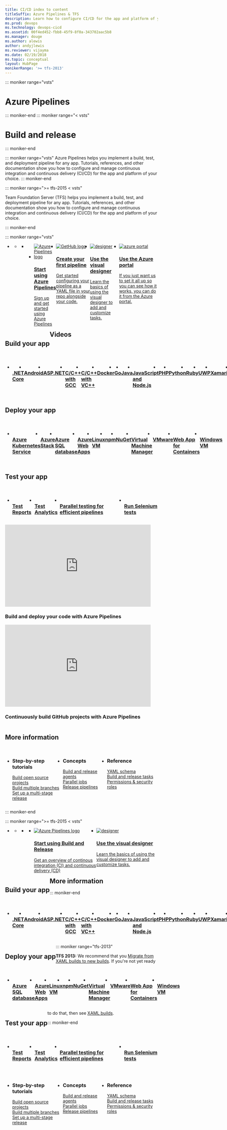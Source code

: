 ```yaml
---
title: CI/CD index to content
titleSuffix: Azure Pipelines & TFS
description: Learn how to configure CI/CD for the app and platform of your choice using Azure DevOps Services and Team Foundation Server (TFS). Includes tutorials, references, and other documentation.
ms.prod: devops
ms.technology: devops-cicd
ms.assetid: 00f4ed452-fbb8-45f9-8f0a-343702aac5b8  
ms.manager: douge
ms.author: alewis
author: andyjlewis
ms.reviewer: vijayma
ms.date: 02/19/2018
ms.topic: conceptual
layout: HubPage 
monikerRange: '>= tfs-2013'
---
```


::: moniker range="vsts"
# Azure Pipelines
::: moniker-end
::: moniker range="< vsts"
# Build and release
::: moniker-end

::: moniker range="vsts"
Azure Pipelines helps you implement a build, test, and deployment pipeline for any app.
Tutorials, references, and other documentation show you how to configure and manage continuous integration and continuous delivery (CI/CD) for the app and platform of your choice.
::: moniker-end

::: moniker range=">= tfs-2015 < vsts"

Team Foundation Server (TFS) helps you implement a build, test, and deployment pipeline for any app.
Tutorials, references, and other documentation show you how to configure and manage continuous integration and continuous delivery (CI/CD) for the app and platform of your choice.

::: moniker-end

::: moniker range="vsts"

<div id="main" class="v2">
    <div class="container">
        <ul class="pivots">
            <li>
                <a href="#index"></a>
                <ul id="index">
                    <li class="panelItem" data-index="0">
                        <a class="singlePanelNavItem selected" style="display: none" href="#indexA" data-linktype="self-bookmark"></a>
                        <ul class="panelContent singlePanelContent" id="indexA" style="margin-top: 0px; display: flex; float: left; border: none;">
                            <li class="fullSpan">
                                <a href="#index1"></a>
                                <ul id="index1" class="cardsF panelContent singlePanelContent cols cols4" style="float: left; display: flex;">
                                    <li>
                                        <a href="get-started/index.md">
                                            <div class="cardSize">
                                                <div class="cardPadding">
                                                    <div class="card">
                                                        <div class="cardImageOuter">
                                                            <div class="cardImage">
                                                                <img src="../_img/index/devopsiconpipelines96.svg" alt="Azure Pipelines logo" />
                                                            </div>
                                                        </div>
                                                        <div class="cardText">
                                                            <h3>Start using Azure Pipelines</h3>
                                                            <p>Sign up and get started using Azure Pipelines</p>
                                                        </div>
                                                    </div>
                                                </div>
                                            </div>
                                        </a>
                                    </li>
                                    <li>
                                        <a href="get-started-yaml.md">
                                            <div class="cardSize">
                                                <div class="cardPadding">
                                                    <div class="card">
                                                        <div class="cardImageOuter">
                                                            <div class="cardImage">
                                                                <img src="https://docs.microsoft.com/media/logos/logo_octokitty.svg" alt="GetHub logo" />
                                                            </div>
                                                        </div>
                                                        <div class="cardText">
                                                            <h3>Create your first pipeline</h3>
                                                            <p>Get started configuring your pipeline as a YAML file in your repo alongside your code.</p>
                                                        </div>
                                                    </div>
                                                </div>
                                            </div>
                                        </a>
                                    </li>
                                    <li>
                                        <a href="get-started-designer.md">
                                            <div class="cardSize">
                                                <div class="cardPadding">
                                                    <div class="card">
                                                        <div class="cardImageOuter">
                                                            <div class="cardImage">
                                                                <img src="../_img/index/i_kanban.svg" alt="designer" />
                                                            </div>
                                                        </div>
                                                        <div class="cardText">
                                                            <h3>Use the visual designer</h3>
                                                            <p>Learn the basics of using the visual designer to add and customize tasks.</p>
                                                        </div>
                                                    </div>
                                                </div>
                                            </div>
                                        </a>
                                    </li>
                                    <li>
                                        <a href="get-started-azure-devops-project.md">
                                            <div class="cardSize">
                                                <div class="cardPadding">
                                                    <div class="card">
                                                        <div class="cardImageOuter">
                                                            <div class="cardImage">
                                                                <img src="../_img/index/i_scrum.svg" alt="azure portal" />
                                                            </div>
                                                        </div>
                                                        <div class="cardText">
                                                            <h3>Use the Azure portal</h3>
                                                            <p>If you just want us to set it all up so you can see how it works, you can do it from the Azure portal.</p>
                                                        </div>
                                                    </div>
                                                </div>
                                            </div>
                                        </a>
                                    </li>
                                </ul>
                            </li>
                        </ul>
                    </li>
                </ul>
            </li>
        </ul>
        <a href="#index2"></a>
        <h2 style="float: left; display: flex;">Build your app</h2>
        <ul id="index2" class="cardsFTitle panelContent singlePanelContent cols cols4" style="float: left; display: flex!important;">
            <li>
                <a href="languages/dotnet-core.md">
                    <div class="cardSize">
                        <div class="cardPadding">
                            <div class="card ready x-hidden-focus">
                                <div class="cardImageOuter">
                                    <div class="cardImage" style='background-position: -50px 0px; background-image: url("_img/index/logo_aspnetcore.svg"); background-size: cover;'>
                                        <img style="display: none;" alt=".NET Core icon" src="_img/index/logo_aspnetcore.svg" data-linktype="external" data-hoverimage="_img/index/logo_aspnetcore.svg">
                                    </div>
                                </div>
                                <div class="cardText">
                                    <h3><br />.NET Core</h3>
                                </div>
                            </div>
                        </div>
                    </div>
                </a>
            </li>
            <li>
                <a href="languages/android.md">
                    <div class="cardSize">
                        <div class="cardPadding">
                            <div class="card ready x-hidden-focus">
                                <div class="cardImageOuter">
                                    <div class="cardImage" style='background-position: -50px 0px; background-image: url("https://docs.microsoft.com/media/logos/logo_android.svg"); background-size: cover;'>
                                        <img style="display: none;" alt="Android logo" src="https://docs.microsoft.com/media/logos/logo_android.svg" data-linktype="external" data-hoverimage="https://docs.microsoft.com/media/logos/logo_android.svg">
                                    </div>
                                </div>
                                <div class="cardText">
                                    <h3><br />Android</h3>
                                </div>
                            </div>
                        </div>
                    </div>
                </a>
            </li>
            <li>
                <a href="apps/aspnet/build-aspnet-4.md">
                    <div class="cardSize">
                        <div class="cardPadding">
                            <div class="card ready x-hidden-focus">
                                <div class="cardImageOuter">
                                    <div class="cardImage" style='background-position: -50px 0px; background-image: url("https://docs.microsoft.com/en-us/media/logos/logo_net.svg"); background-size: cover;'>
                                        <img style="display: none;" alt="ASP.NET logo" src="_img/index/logo_net.svg" data-linktype="external">
                                    </div>
                                </div>
                                <div class="cardText">
                                    <h3><br />ASP.NET</h3>
                                </div>
                            </div>
                        </div>
                    </div>
                </a>
            </li>
            <li>
                <a href="apps/c-cpp/gcc.md">
                    <div class="cardSize">
                        <div class="cardPadding">
                            <div class="card ready x-hidden-focus">
                                <div class="cardImageOuter">
                                    <div class="cardImage" style='background-position: -50px 0px; background-image: url("https://docs.microsoft.com/media/logos/logo_Cplusplus.svg"); background-size: cover;'>
                                        <img style="display: none;" alt="C++ logo" src="https://docs.microsoft.com/media/logos/logo_Cplusplus.svg" data-linktype="external" data-hoverimage="https://docs.microsoft.com/media/logos/logo_Cplusplus.svg">
                                    </div>
                                </div>
                                <div class="cardText">
                                    <h3><br />C/C++ with GCC</h3>
                                </div>
                            </div>
                        </div>
                    </div>
                </a>
            </li>
            <li>
                <a href="apps/windows/cpp.md">
                    <div class="cardSize">
                        <div class="cardPadding">
                            <div class="card ready x-hidden-focus">
                                <div class="cardImageOuter">
                                    <div class="cardImage" style='background-position: -50px 0px; background-image: url("https://docs.microsoft.com/media/logos/logo_visual-studio.svg"); background-size: cover;'>
                                        <img style="display: none;" alt="Visual Studio logo" src="https://docs.microsoft.com/media/logos/logo_visual-studio.svg" data-linktype="external" data-hoverimage="https://docs.microsoft.com/media/logos/logo_visual-studio.svg">
                                    </div>
                                </div>
                                <div class="cardText">
                                    <h3><br />C/C++ with VC++</h3>
                                </div>
                            </div>
                        </div>
                    </div>
                </a>
            </li>
            <li>
                <a href="languages/docker.md">
                    <div class="cardSize">
                        <div class="cardPadding">
                            <div class="card ready x-hidden-focus">
                                <div class="cardImageOuter">
                                    <div class="cardImage" style='background-position: -50px 0px; background-image: url("_img/index/logo_dockercontainer.svg"); background-size: cover;'>
                                        <img style="display: none;" alt="Docker logo" src="_img/index/logo_dockercontainer.svg" data-linktype="external" data-hoverimage="_img/index/logo_dockercontainer.svg">
                                    </div>
                                </div>
                                <div class="cardText">
                                    <h3><br />Docker</h3>
                                </div>
                            </div>
                        </div>
                    </div>
                </a>
            </li>
            <li>
                <a href="languages/go.md">
                    <div class="cardSize">
                        <div class="cardPadding">
                            <div class="card ready x-hidden-focus">
                                <div class="cardImageOuter">
                                    <div class="cardImage" style='background-position: -50px 0px; background-image: url("_img/index/logo_go.svg"); background-size: cover;'>
                                        <img style="display: none;" alt="Go logo" src="_img/index/logo_go.svg" data-linktype="external" data-hoverimage="_img/index/logo_go.svg">
                                    </div>
                                </div>
                                <div class="cardText">
                                    <h3><br />Go</h3>
                                </div>
                            </div>
                        </div>
                    </div>
                </a>
            </li>
            <li>
                <a href="languages/java.md">
                    <div class="cardSize">
                        <div class="cardPadding">
                            <div class="card ready x-hidden-focus">
                                <div class="cardImageOuter">
                                    <div class="cardImage" style='background-position: -50px 0px; background-image: url("https://docs.microsoft.com/media/logos/logo_java.svg"); background-size: cover;'>
                                        <img style="display: none;" alt="Java logo" src="https://docs.microsoft.com/media/logos/logo_java.svg" data-linktype="external" data-hoverimage="https://docs.microsoft.com/media/logos/logo_java.svg">
                                    </div>
                                </div>
                                <div class="cardText">
                                    <h3><br />Java</h3>
                                </div>
                            </div>
                        </div>
                    </div>
                </a>
            </li>
            <li>
                <a href="languages/javascript.md">
                    <div class="cardSize">
                        <div class="cardPadding">
                            <div class="card ready x-hidden-focus">
                                <div class="cardImageOuter">
                                    <div class="cardImage" style='background-position: -50px 0px; background-image: url("_img/index/logo_nodejs.svg"); background-size: cover;'>
                                        <img style="display: none;" alt="Javascript VM logo" src="_img/index/logo_nodejs.svg" data-linktype="external" data-hoverimage="_img/index/logo_nodejs.svg">
                                    </div>
                                </div>
                                <div class="cardText">
                                    <h3><br />JavaScript and Node.js</h3>
                                </div>
                            </div>
                        </div>
                    </div>
                </a>
            </li>
            <li>
                <a href="languages/php.md">
                    <div class="cardSize">
                        <div class="cardPadding">
                            <div class="card ready x-hidden-focus">
                                <div class="cardImageOuter">
                                    <div class="cardImage" style='background-position: -50px 0px; background-image: url("https://docs.microsoft.com/media/logos/logo_php.svg"); background-size: cover;'>
                                        <img style="display: none;" alt="PHP logo" src="https://docs.microsoft.com/media/logos/logo_php.svg" data-linktype="external" data-hoverimage="https://docs.microsoft.com/media/logos/logo_php.svg">
                                    </div>
                                </div>
                                <div class="cardText">
                                    <h3><br />PHP</h3>
                                </div>
                            </div>
                        </div>
                    </div>
                </a>
            </li>
            <li>
                <a href="languages/python.md">
                    <div class="cardSize">
                        <div class="cardPadding">
                            <div class="card ready x-hidden-focus">
                                <div class="cardImageOuter">
                                    <div class="cardImage" style='background-position: -50px 0px; background-image: url("https://docs.microsoft.com/media/logos/logo_python.svg"); background-size: cover;'>
                                        <img style="display: none;" alt="Python logo" src="https://docs.microsoft.com/media/logos/logo_python.svg" data-linktype="external" data-hoverimage="https://docs.microsoft.com/media/logos/logo_python.svg">
                                    </div>
                                </div>
                                <div class="cardText">
                                    <h3><br />Python</h3>
                                </div>
                            </div>
                        </div>
                    </div>
                </a>
            </li>
            <li>
                <a href="languages/ruby.md">
                    <div class="cardSize">
                        <div class="cardPadding">
                            <div class="card ready x-hidden-focus">
                                <div class="cardImageOuter">
                                    <div class="cardImage" style='background-position: -50px 0px; background-image: url("https://docs.microsoft.com/media/logos/logo_ruby.svg"); background-size: cover;'>
                                        <img style="display: none;" alt="Ruby logo" src="https://docs.microsoft.com/media/logos/logo_ruby.svg" data-linktype="external" data-hoverimage="https://docs.microsoft.com/media/logos/logo_ruby.svg">
                                    </div>
                                </div>
                                <div class="cardText">
                                    <h3><br />Ruby</h3>
                                </div>
                            </div>
                        </div>
                    </div>
                </a>
            </li>
            <li>
                <a href="apps/windows/universal.md">
                    <div class="cardSize">
                        <div class="cardPadding">
                            <div class="card ready x-hidden-focus">
                                <div class="cardImageOuter">
                                    <div class="cardImage" style='background-position: -50px 0px; background-image: url("_img/index/logo_uwp.svg"); background-size: cover;'>
                                        <img style="display: none;" alt="UWP logo" src="_img/index/logo_uwp.svg" data-linktype="external" data-hoverimage="_img/index/logo_uwp.svg">
                                    </div>
                                </div>
                                <div class="cardText">
                                    <h3><br />UWP</h3>
                                </div>
                            </div>
                        </div>
                    </div>
                </a>
            </li>
            <li>
                <a href="languages/xamarin.md">
                    <div class="cardSize">
                        <div class="cardPadding">
                            <div class="card ready x-hidden-focus">
                                <div class="cardImageOuter">
                                    <div class="cardImage" style='background-position: -50px 0px; background-image: url("https://docs.microsoft.com/media/logos/logo_xamarin.svg"); background-size: cover;'>
                                        <img style="display: none;" alt="Xamarin logo" src="https://docs.microsoft.com/media/logos/logo_xamarin.svg" data-linktype="external" data-hoverimage="https://docs.microsoft.com/media/logos/logo_xamarin.svg">
                                    </div>
                                </div>
                                <div class="cardText">
                                    <h3><br />Xamarin</h3>
                                </div>
                            </div>
                        </div>
                    </div>
                </a>
            </li>
            <li>
                <a href="languages/xcode.md">
                    <div class="cardSize">
                        <div class="cardPadding">
                            <div class="card ready x-hidden-focus">
                                <div class="cardImageOuter">
                                    <div class="cardImage" style='background-position: -50px 0px; background-image: url("https://docs.microsoft.com/media/logos/logo_xcode.svg"); background-size: cover;'>
                                        <img style="display: none;" alt="XCode logo" src="https://docs.microsoft.com/media/logos/logo_xcode.svg" data-linktype="external" data-hoverimage="https://docs.microsoft.com/media/logos/logo_xcode.svg">
                                    </div>
                                </div>
                                <div class="cardText">
                                    <h3><br />Xcode</h3>
                                </div>
                            </div>
                        </div>
                    </div>
                </a>
            </li>
        </ul>
        <a href="#index3"></a>
        <h2 style="float: left; display: flex;">Deploy your app</h2>
        <ul id="index3" class="cardsFTitle panelContent singlePanelContent cols cols4" style="float: left; display: flex!important;">
            <li>
                <a href="apps/cd/deploy-aks.md">
                    <div class="cardSize">
                        <div class="cardPadding">
                            <div class="card ready x-hidden-focus">
                                <div class="cardImageOuter">
                                    <div class="cardImage" style='background-position: -50px 0px; background-image: url("https://docs.microsoft.com/azure/media/index/containerservice.svg"); background-size: cover;'>
                                        <img style="display: none;" alt="Azure Kubernetes Service logo" src="https://docs.microsoft.com/azure/media/index/containerservice.svg" data-linktype="external" data-hoverimage="https://docs.microsoft.com/azure/media/index/containerservice.svg">
                                    </div>
                                </div>
                                <div class="cardText">
                                    <h3><br />Azure Kubernetes Service</h3>
                                </div>
                            </div>
                        </div>
                    </div>
                </a>
            </li>
            <li>
                <a href="targets/azure-stack.md">
                    <div class="cardSize">
                        <div class="cardPadding">
                            <div class="card ready x-hidden-focus">
                                <div class="cardImageOuter">
                                    <div class="cardImage" style='background-position: -50px 0px; background-image: url("https://docs.microsoft.com/azure/media/index/azure-stack.svg"); background-size: cover;'>
                                        <img style="display: none;" alt="Azure Stack logo" src="https://docs.microsoft.com/azure/media/index/azure-stack.svg" data-linktype="external" data-hoverimage="https://docs.microsoft.com/azure/media/index/azure-stack.svg">
                                    </div>
                                </div>
                                <div class="cardText">
                                    <h3><br />Azure Stack</h3>
                                </div>
                            </div>
                        </div>
                    </div>
                </a>
            </li>
            <li>
                <a href="targets/azure-sqldb.md">
                    <div class="cardSize">
                        <div class="cardPadding">
                            <div class="card ready x-hidden-focus">
                                <div class="cardImageOuter">
                                    <div class="cardImage" style='background-position: -50px 0px; background-image: url("https://docs.microsoft.com/azure/media/index/sqldatabase.svg"); background-size: cover;'>
                                        <img style="display: none;" alt="Azure SQL Database icon" src="https://docs.microsoft.com/azure/media/index/sqldatabase.svg" data-linktype="external" data-hoverimage="https://docs.microsoft.com/azure/media/index/sqldatabase.svg">
                                    </div>
                                </div>
                                <div class="cardText">
                                    <h3><br />Azure SQL database</h3>
                                </div>
                            </div>
                        </div>
                    </div>
                </a>
            </li>
            <li>
                <a href="targets/webapp.md">
                    <div class="cardSize">
                        <div class="cardPadding">
                            <div class="card ready x-hidden-focus">
                                <div class="cardImageOuter">
                                    <div class="cardImage" style='background-position: -50px 0px; background-image: url("https://docs.microsoft.com/azure/media/index/app-service-web.svg"); background-size: cover;'>
                                        <img style="display: none;" alt="Azure Web Apps logo" src="https://docs.microsoft.com/azure/media/index/app-service-web.svg" data-linktype="external" data-hoverimage="https://docs.microsoft.com/azure/media/index/app-service-web.svg">
                                    </div>
                                </div>
                                <div class="cardText">
                                    <h3><br />Azure Web Apps</h3>
                                </div>
                            </div>
                        </div>
                    </div>
                </a>
            </li>
            <li>
                <a href="apps/cd/deploy-linuxvm-deploygroups.md">
                    <div class="cardSize">
                        <div class="cardPadding">
                            <div class="card ready x-hidden-focus">
                                <div class="cardImageOuter">
                                    <div class="cardImage" style='background-position: -50px 0px; background-image: url("https://docs.microsoft.com/media/logos/logo_linux-color.svg"); background-size: cover;'>
                                        <img style="display: none;" alt="Linux VM logo" src="https://docs.microsoft.com/media/logos/logo_linux-color.svg" data-linktype="external" data-hoverimage="https://docs.microsoft.com/media/logos/logo_linux-color.svg">
                                    </div>
                                </div>
                                <div class="cardText">
                                    <h3><br />Linux VM</h3>
                                </div>
                            </div>
                        </div>
                    </div>
                </a>
            </li>
            <li>
                <a href="targets/npm.md">
                    <div class="cardSize">
                        <div class="cardPadding">
                            <div class="card ready x-hidden-focus">
                                <div class="cardImageOuter">
                                    <div class="cardImage" style='background-position: -50px 0px; background-image: url("https://docs.microsoft.com/media/logos/logo_npm.svg"); background-size: cover;'>
                                        <img style="display: none;" alt="npm logo" src="https://docs.microsoft.com/media/logos/logo_npm.svg" data-linktype="external" data-hoverimage="https://docs.microsoft.com/media/logos/logo_npm.svg">
                                    </div>
                                </div>
                                <div class="cardText">
                                    <h3><br />npm</h3>
                                </div>
                            </div>
                        </div>
                    </div>
                </a>
            </li>
            <li>
                <a href="targets/nuget.md">
                    <div class="cardSize">
                        <div class="cardPadding">
                            <div class="card ready x-hidden-focus">
                                <div class="cardImageOuter">
                                    <div class="cardImage" style='background-position: -50px 0px; background-image: url("https://docs.microsoft.com/media/logos/logo_nuget.svg"); background-size: cover;'>
                                        <img style="display: none;" alt="NuGet logo" src="https://docs.microsoft.com/media/logos/logo_nuget.svg" data-linktype="external" data-hoverimage="https://docs.microsoft.com/media/logos/logo_nuget.svg">
                                    </div>
                                </div>
                                <div class="cardText">
                                    <h3><br />NuGet</h3>
                                </div>
                            </div>
                        </div>
                    </div>
                </a>
            </li>
            <li>
                <a href="targets/scvmm.md">
                    <div class="cardSize">
                        <div class="cardPadding">
                            <div class="card ready x-hidden-focus">
                                <div class="cardImageOuter">
                                    <div class="cardImage" style='background-position: -50px 0px; background-image: url("https://docs.microsoft.com/azure/media/index/virtualmachine.svg"); background-size: cover;'>
                                        <img style="display: none;" alt="Virtual Machine Manager icon" src="https://docs.microsoft.com/azure/media/index/virtualmachine.svg" data-linktype="external" data-hoverimage="https://docs.microsoft.com/azure/media/index/virtualmachine.svg">
                                    </div>
                                </div>
                                <div class="cardText">
                                    <h3><br />Virtual Machine Manager</h3>
                                </div>
                            </div>
                        </div>
                    </div>
                </a>
            </li>
            <li>
                <a href="targets/vmware.md">
                    <div class="cardSize">
                        <div class="cardPadding">
                            <div class="card ready x-hidden-focus">
                                <div class="cardImageOuter">
                                    <div class="cardImage" style='background-position: -50px 0px; background-image: url("https://docs.microsoft.com/azure/media/index/virtualmachine.svg"); background-size: cover;'>
                                        <img style="display: none;" alt="VMWare icon" src="https://docs.microsoft.com/azure/media/index/virtualmachine.svg" data-linktype="external" data-hoverimage="https://docs.microsoft.com/azure/media/index/virtualmachine.svg">
                                    </div>
                                </div>
                                <div class="cardText">
                                    <h3><br />VMware</h3>
                                </div>
                            </div>
                        </div>
                    </div>
                </a>
            </li>
            <li>
                <a href="apps/cd/deploy-docker-webapp.md">
                    <div class="cardSize">
                        <div class="cardPadding">
                            <div class="card ready x-hidden-focus">
                                <div class="cardImageOuter">
                                    <div class="cardImage" style='background-position: -50px 0px; background-image: url("https://docs.microsoft.com/azure/media/index/appservice.svg"); background-size: cover;'>
                                        <img style="display: none;" alt="Web App for Containers icon" src="https://docs.microsoft.com/azure/media/index/appservice.svg" data-linktype="external" data-hoverimage="https://docs.microsoft.com/azure/media/index/appservice.svg">
                                    </div>
                                </div>
                                <div class="cardText">
                                    <h3><br />Web App for Containers</h3>
                                </div>
                            </div>
                        </div>
                    </div>
                </a>
            </li>
            <li>
                <a href="apps/cd/deploy-webdeploy-iis-deploygroups.md">
                    <div class="cardSize">
                        <div class="cardPadding">
                            <div class="card ready x-hidden-focus">
                                <div class="cardImageOuter">
                                    <div class="cardImage" style='background-position: -50px 0px; background-image: url("https://docs.microsoft.com/azure/media/index/virtualmachine.svg"); background-size: cover;'>
                                        <img style="display: none;" alt="Windows VM icon" src="https://docs.microsoft.com/azure/media/index/virtualmachine.svg" data-linktype="external" data-hoverimage="https://docs.microsoft.com/azure/media/index/virtualmachine.svg">
                                    </div>
                                </div>
                                <div class="cardText">
                                    <h3><br />Windows VM</h3>
                                </div>
                            </div>
                        </div>
                    </div>
                </a>
            </li>
        </ul>
        <a href="#index4"></a>
        <h2 style="float: left; display: flex;">Test your app</h2>
        <ul id="index4" class="cardsFTitle panelContent singlePanelContent cols cols4" style="float: left; display: flex!important;">
            <li>
                <a href="test/review-continuous-test-results-after-build.md">
                    <div class="cardSize">
                        <div class="cardPadding">
                            <div class="card ready x-hidden-focus">
                                <div class="cardImageOuter">
                                    <div class="cardImage" style='background-position: -50px 0px; background-image: url("../_img/index/i_code-quality.svg"); background-size: cover;'>
                                        <img style="display: none;" alt="Test reports icon" src="../_img/index/i_code-quality.svg" data-linktype="external" data-hoverimage="../_img/index/i_code-quality.svg">
                                    </div>
                                </div>
                                <div class="cardText">
                                    <h3><br />Test Reports</h3>
                                </div>
                            </div>
                        </div>
                    </div>
                </a>
            </li>
            <li>
                <a href="test/test-analytics.md">
                    <div class="cardSize">
                        <div class="cardPadding">
                            <div class="card ready x-hidden-focus">
                                <div class="cardImageOuter">
                                    <div class="cardImage" style='background-position: -50px 0px; background-image: url("../_img/index/i_analytics.svg"); background-size: cover;'>
                                        <img style="display: none;" alt="Test Analytics icon" src="../_img/index/i_analytics.svg" data-linktype="external" data-hoverimage="../_img/index/i_analytics.svg">
                                    </div>
                                </div>
                                <div class="cardText">
                                    <h3><br />Test Analytics</h3>
                                </div>
                            </div>
                        </div>
                    </div>
                </a>
            </li>
            <li>
                <a href="test/parallel-testing-any-test-runner.md">
                    <div class="cardSize">
                        <div class="cardPadding">
                            <div class="card ready x-hidden-focus">
                                <div class="cardImageOuter">
                                    <div class="cardImage" style='background-position: -50px 0px; background-image: url("../_img/index/i_load-testing.svg"); background-size: cover;'>
                                        <img style="display: none;" alt="Parallel testing icon" src="../_img/index/i_load-testing.svg" data-linktype="external" data-hoverimage="../_img/index/i_load-testing.svg">
                                    </div>
                                </div>
                                <div class="cardText">
                                    <h3><br />Parallel testing for efficient pipelines</h3>
                                </div>
                            </div>
                        </div>
                    </div>
                </a>
            </li>
            <li>
                <a href="test/continuous-test-selenium.md">
                    <div class="cardSize">
                        <div class="cardPadding">
                            <div class="card ready x-hidden-focus">
                                <div class="cardImageOuter">
                                    <div class="cardImage" style='background-position: -50px 0px; background-image: url("../_img/index/i_unit-testing.svg"); background-size: cover;'>
                                        <img style="display: none;" alt="Test icon" src="../_img/index/i_unit-testing.svg" data-linktype="external" data-hoverimage="../_img/index/i_unit-testing.svg">
                                    </div>
                                </div>
                                <div class="cardText">
                                    <h3><br />Run Selenium tests</h3>
                                </div>
                            </div>
                        </div>
                    </div>
                </a>
            </li>
        </ul>
        <h2> Videos</h2>
        <div style="float:left;margin-right:40px">
            <iframe src="https://channel9.msdn.com/Events/Microsoft-Azure/Azure-DevOps-Launch-2018/A101/player" width="480" height="270" allowFullScreen frameBorder="0"></iframe>
            <h3>Build and deploy your code with Azure Pipelines</h3>
        </div>
        <div style="float:left">
            <iframe src="https://channel9.msdn.com/Events/Microsoft-Azure/Azure-DevOps-Launch-2018/A102/player" width="480" height="270" allowFullScreen frameBorder="0"></iframe>
            <h3>Continuously build GitHub projects with Azure Pipelines</h3>
        </div>
        <div style="clear:left"></div>
        <h2> More information</h2>
        <ul class="panelContent cardsF cols cols3" style="float: left; display: flex;">
            <li>
                <div class="cardSize">
                    <div class="cardPadding">
                        <div class="card">
                            <div class="cardText">
                                <h3>Step-by-step tutorials</h3>
                                <p>
                                    <a href="build/ci-public.md">Build open source projects</a><br />
                                    <a href="build/ci-build-git.md">Build multiple branches</a><br />
                                    <a href="release/define-multistage-release-process.md">Set up a multi-stage release</a><br />
                                </p>
                            </div>
                        </div>
                    </div>
                </div>
            </li>
            <li>
                <div class="cardSize">
                    <div class="cardPadding">
                        <div class="card">
                            <div class="cardText">
                                <h3>Concepts</h3>
                                <p>
                                    <a href="agents/agents.md">Build and release agents</a><br />
                                    <a href="licensing/concurrent-jobs-vsts.md">Parallel jobs</a><br />
                                    <a href="release/index.md">Release pipelines</a><br />
                                </p>
                            </div>
                        </div>
                    </div>
                </div>
            </li>
            <li>
                <div class="cardSize">
                    <div class="cardPadding">
                        <div class="card">
                            <div class="cardText">
                                <h3>Reference</h3>
                                <p>
                                    <a href="yaml-schema.md">YAML schema</a><br />
                                    <a href="process/tasks.md">Build and release tasks</a><br />
                                    <a href="policies/permissions.md">Permissions &amp; security roles</a><br />
                                </p>
                            </div>
                        </div>
                    </div>
                </div>
            </li>
        </ul>
    </div>
</div>

::: moniker-end

::: moniker range=">= tfs-2015 < vsts"

<div id="main" class="v2">
    <div class="container">
        <ul class="pivots">
            <li>
                <a href="#index"></a>
                <ul id="index">
                    <li class="panelItem" data-index="0">
                        <a class="singlePanelNavItem selected" style="display: none" href="#indexA" data-linktype="self-bookmark"></a>
                        <ul class="panelContent singlePanelContent" id="indexA" style="margin-top: 0px; display: flex; float: left; border: none;">
                            <li class="fullSpan">
                                <a href="#index1"></a>
                                <ul id="index1" class="cardsF panelContent singlePanelContent cols cols4" style="float: left; display: flex;">
                                    <li>
                                        <a href="overview.md">
                                            <div class="cardSize">
                                                <div class="cardPadding">
                                                    <div class="card">
                                                        <div class="cardImageOuter">
                                                            <div class="cardImage">
                                                                <img src="../_img/index/devopsiconpipelines96.svg" alt="Azure Pipelines logo" />
                                                            </div>
                                                        </div>
                                                        <div class="cardText">
                                                            <h3>Start using Build and Release</h3>
                                                            <p>Get an overview of continous integration (CI) and continuous delivery (CD)</p>
                                                        </div>
                                                    </div>
                                                </div>
                                            </div>
                                        </a>
                                    </li>
                                    <li>
                                        <a href="get-started-designer.md">
                                            <div class="cardSize">
                                                <div class="cardPadding">
                                                    <div class="card">
                                                        <div class="cardImageOuter">
                                                            <div class="cardImage">
                                                                <img src="../_img/index/i_kanban.svg" alt="designer" />
                                                            </div>
                                                        </div>
                                                        <div class="cardText">
                                                            <h3>Use the visual designer</h3>
                                                            <p>Learn the basics of using the visual designer to add and customize tasks.</p>
                                                        </div>
                                                    </div>
                                                </div>
                                            </div>
                                        </a>
                                    </li>
                                </ul>
                            </li>
                        </ul>
                    </li>
                </ul>
            </li>
        </ul>
        <a href="#index2"></a>
        <h2 style="float: left; display: flex;">Build your app</h2>
        <ul id="index2" class="cardsFTitle panelContent singlePanelContent cols cols4" style="float: left; display: flex!important;">
            <li>
                <a href="languages/dotnet-core.md">
                    <div class="cardSize">
                        <div class="cardPadding">
                            <div class="card ready x-hidden-focus">
                                <div class="cardImageOuter">
                                    <div class="cardImage" style='background-position: -50px 0px; background-image: url("_img/index/logo_aspnetcore.svg"); background-size: cover;'>
                                        <img style="display: none;" alt=".NET Core icon" src="_img/index/logo_aspnetcore.svg" data-linktype="external" data-hoverimage="_img/index/logo_aspnetcore.svg">
                                    </div>
                                </div>
                                <div class="cardText">
                                    <h3><br />.NET Core</h3>
                                </div>
                            </div>
                        </div>
                    </div>
                </a>
            </li>
            <li>
                <a href="languages/android.md">
                    <div class="cardSize">
                        <div class="cardPadding">
                            <div class="card ready x-hidden-focus">
                                <div class="cardImageOuter">
                                    <div class="cardImage" style='background-position: -50px 0px; background-image: url("https://docs.microsoft.com/media/logos/logo_android.svg"); background-size: cover;'>
                                        <img style="display: none;" alt="Android logo" src="https://docs.microsoft.com/media/logos/logo_android.svg" data-linktype="external" data-hoverimage="https://docs.microsoft.com/media/logos/logo_android.svg">
                                    </div>
                                </div>
                                <div class="cardText">
                                    <h3><br />Android</h3>
                                </div>
                            </div>
                        </div>
                    </div>
                </a>
            </li>
            <li>
                <a href="apps/aspnet/build-aspnet-4.md">
                    <div class="cardSize">
                        <div class="cardPadding">
                            <div class="card ready x-hidden-focus">
                                <div class="cardImageOuter">
                                    <div class="cardImage" style='background-position: -50px 0px; background-image: url("https://docs.microsoft.com/en-us/media/logos/logo_net.svg"); background-size: cover;'>
                                        <img style="display: none;" alt="ASP.NET logo" src="_img/index/logo_net.svg" data-linktype="external">
                                    </div>
                                </div>
                                <div class="cardText">
                                    <h3><br />ASP.NET</h3>
                                </div>
                            </div>
                        </div>
                    </div>
                </a>
            </li>
            <li>
                <a href="apps/c-cpp/gcc.md">
                    <div class="cardSize">
                        <div class="cardPadding">
                            <div class="card ready x-hidden-focus">
                                <div class="cardImageOuter">
                                    <div class="cardImage" style='background-position: -50px 0px; background-image: url("https://docs.microsoft.com/media/logos/logo_Cplusplus.svg"); background-size: cover;'>
                                        <img style="display: none;" alt="C++ logo" src="https://docs.microsoft.com/media/logos/logo_Cplusplus.svg" data-linktype="external" data-hoverimage="https://docs.microsoft.com/media/logos/logo_Cplusplus.svg">
                                    </div>
                                </div>
                                <div class="cardText">
                                    <h3><br />C/C++ with GCC</h3>
                                </div>
                            </div>
                        </div>
                    </div>
                </a>
            </li>
            <li>
                <a href="apps/windows/cpp.md">
                    <div class="cardSize">
                        <div class="cardPadding">
                            <div class="card ready x-hidden-focus">
                                <div class="cardImageOuter">
                                    <div class="cardImage" style='background-position: -50px 0px; background-image: url("https://docs.microsoft.com/media/logos/logo_visual-studio.svg"); background-size: cover;'>
                                        <img style="display: none;" alt="Visual Studio logo" src="https://docs.microsoft.com/media/logos/logo_visual-studio.svg" data-linktype="external" data-hoverimage="https://docs.microsoft.com/media/logos/logo_visual-studio.svg">
                                    </div>
                                </div>
                                <div class="cardText">
                                    <h3><br />C/C++ with VC++</h3>
                                </div>
                            </div>
                        </div>
                    </div>
                </a>
            </li>
            <li>
                <a href="languages/docker.md">
                    <div class="cardSize">
                        <div class="cardPadding">
                            <div class="card ready x-hidden-focus">
                                <div class="cardImageOuter">
                                    <div class="cardImage" style='background-position: -50px 0px; background-image: url("_img/index/logo_dockercontainer.svg"); background-size: cover;'>
                                        <img style="display: none;" alt="Docker logo" src="_img/index/logo_dockercontainer.svg" data-linktype="external" data-hoverimage="_img/index/logo_dockercontainer.svg">
                                    </div>
                                </div>
                                <div class="cardText">
                                    <h3><br />Docker</h3>
                                </div>
                            </div>
                        </div>
                    </div>
                </a>
            </li>
            <li>
                <a href="languages/go.md">
                    <div class="cardSize">
                        <div class="cardPadding">
                            <div class="card ready x-hidden-focus">
                                <div class="cardImageOuter">
                                    <div class="cardImage" style='background-position: -50px 0px; background-image: url("_img/index/logo_go.svg"); background-size: cover;'>
                                        <img style="display: none;" alt="Go logo" src="_img/index/logo_go.svg" data-linktype="external" data-hoverimage="_img/index/logo_go.svg">
                                    </div>
                                </div>
                                <div class="cardText">
                                    <h3><br />Go</h3>
                                </div>
                            </div>
                        </div>
                    </div>
                </a>
            </li>
            <li>
                <a href="languages/java.md">
                    <div class="cardSize">
                        <div class="cardPadding">
                            <div class="card ready x-hidden-focus">
                                <div class="cardImageOuter">
                                    <div class="cardImage" style='background-position: -50px 0px; background-image: url("https://docs.microsoft.com/media/logos/logo_java.svg"); background-size: cover;'>
                                        <img style="display: none;" alt="Java logo" src="https://docs.microsoft.com/media/logos/logo_java.svg" data-linktype="external" data-hoverimage="https://docs.microsoft.com/media/logos/logo_java.svg">
                                    </div>
                                </div>
                                <div class="cardText">
                                    <h3><br />Java</h3>
                                </div>
                            </div>
                        </div>
                    </div>
                </a>
            </li>
            <li>
                <a href="languages/javascript.md">
                    <div class="cardSize">
                        <div class="cardPadding">
                            <div class="card ready x-hidden-focus">
                                <div class="cardImageOuter">
                                    <div class="cardImage" style='background-position: -50px 0px; background-image: url("_img/index/logo_nodejs.svg"); background-size: cover;'>
                                        <img style="display: none;" alt="Javascript VM logo" src="_img/index/logo_nodejs.svg" data-linktype="external" data-hoverimage="_img/index/logo_nodejs.svg">
                                    </div>
                                </div>
                                <div class="cardText">
                                    <h3><br />JavaScript and Node.js</h3>
                                </div>
                            </div>
                        </div>
                    </div>
                </a>
            </li>
            <li>
                <a href="languages/php.md">
                    <div class="cardSize">
                        <div class="cardPadding">
                            <div class="card ready x-hidden-focus">
                                <div class="cardImageOuter">
                                    <div class="cardImage" style='background-position: -50px 0px; background-image: url("https://docs.microsoft.com/media/logos/logo_php.svg"); background-size: cover;'>
                                        <img style="display: none;" alt="PHP logo" src="https://docs.microsoft.com/media/logos/logo_php.svg" data-linktype="external" data-hoverimage="https://docs.microsoft.com/media/logos/logo_php.svg">
                                    </div>
                                </div>
                                <div class="cardText">
                                    <h3><br />PHP</h3>
                                </div>
                            </div>
                        </div>
                    </div>
                </a>
            </li>
            <li>
                <a href="languages/python.md">
                    <div class="cardSize">
                        <div class="cardPadding">
                            <div class="card ready x-hidden-focus">
                                <div class="cardImageOuter">
                                    <div class="cardImage" style='background-position: -50px 0px; background-image: url("https://docs.microsoft.com/media/logos/logo_python.svg"); background-size: cover;'>
                                        <img style="display: none;" alt="Python logo" src="https://docs.microsoft.com/media/logos/logo_python.svg" data-linktype="external" data-hoverimage="https://docs.microsoft.com/media/logos/logo_python.svg">
                                    </div>
                                </div>
                                <div class="cardText">
                                    <h3><br />Python</h3>
                                </div>
                            </div>
                        </div>
                    </div>
                </a>
            </li>
            <li>
                <a href="languages/ruby.md">
                    <div class="cardSize">
                        <div class="cardPadding">
                            <div class="card ready x-hidden-focus">
                                <div class="cardImageOuter">
                                    <div class="cardImage" style='background-position: -50px 0px; background-image: url("https://docs.microsoft.com/media/logos/logo_ruby.svg"); background-size: cover;'>
                                        <img style="display: none;" alt="Ruby logo" src="https://docs.microsoft.com/media/logos/logo_ruby.svg" data-linktype="external" data-hoverimage="https://docs.microsoft.com/media/logos/logo_ruby.svg">
                                    </div>
                                </div>
                                <div class="cardText">
                                    <h3><br />Ruby</h3>
                                </div>
                            </div>
                        </div>
                    </div>
                </a>
            </li>
            <li>
                <a href="apps/windows/universal.md">
                    <div class="cardSize">
                        <div class="cardPadding">
                            <div class="card ready x-hidden-focus">
                                <div class="cardImageOuter">
                                    <div class="cardImage" style='background-position: -50px 0px; background-image: url("_img/index/logo_uwp.svg"); background-size: cover;'>
                                        <img style="display: none;" alt="UWP logo" src="_img/index/logo_uwp.svg" data-linktype="external" data-hoverimage="_img/index/logo_uwp.svg">
                                    </div>
                                </div>
                                <div class="cardText">
                                    <h3><br />UWP</h3>
                                </div>
                            </div>
                        </div>
                    </div>
                </a>
            </li>
            <li>
                <a href="languages/xamarin.md">
                    <div class="cardSize">
                        <div class="cardPadding">
                            <div class="card ready x-hidden-focus">
                                <div class="cardImageOuter">
                                    <div class="cardImage" style='background-position: -50px 0px; background-image: url("https://docs.microsoft.com/media/logos/logo_xamarin.svg"); background-size: cover;'>
                                        <img style="display: none;" alt="Xamarin logo" src="https://docs.microsoft.com/media/logos/logo_xamarin.svg" data-linktype="external" data-hoverimage="https://docs.microsoft.com/media/logos/logo_xamarin.svg">
                                    </div>
                                </div>
                                <div class="cardText">
                                    <h3><br />Xamarin</h3>
                                </div>
                            </div>
                        </div>
                    </div>
                </a>
            </li>
            <li>
                <a href="languages/xcode.md">
                    <div class="cardSize">
                        <div class="cardPadding">
                            <div class="card ready x-hidden-focus">
                                <div class="cardImageOuter">
                                    <div class="cardImage" style='background-position: -50px 0px; background-image: url("https://docs.microsoft.com/media/logos/logo_xcode.svg"); background-size: cover;'>
                                        <img style="display: none;" alt="XCode logo" src="https://docs.microsoft.com/media/logos/logo_xcode.svg" data-linktype="external" data-hoverimage="https://docs.microsoft.com/media/logos/logo_xcode.svg">
                                    </div>
                                </div>
                                <div class="cardText">
                                    <h3><br />Xcode</h3>
                                </div>
                            </div>
                        </div>
                    </div>
                </a>
            </li>
        </ul>
        <a href="#index3"></a>
        <h2 style="float: left; display: flex;">Deploy your app</h2>
        <ul id="index3" class="cardsFTitle panelContent singlePanelContent cols cols4" style="float: left; display: flex!important;">
            <li>
                <a href="targets/azure-sqldb.md">
                    <div class="cardSize">
                        <div class="cardPadding">
                            <div class="card ready x-hidden-focus">
                                <div class="cardImageOuter">
                                    <div class="cardImage" style='background-position: -50px 0px; background-image: url("https://docs.microsoft.com/azure/media/index/sqldatabase.svg"); background-size: cover;'>
                                        <img style="display: none;" alt="Azure SQL Database icon" src="https://docs.microsoft.com/azure/media/index/sqldatabase.svg" data-linktype="external" data-hoverimage="https://docs.microsoft.com/azure/media/index/sqldatabase.svg">
                                    </div>
                                </div>
                                <div class="cardText">
                                    <h3><br />Azure SQL database</h3>
                                </div>
                            </div>
                        </div>
                    </div>
                </a>
            </li>
            <li>
                <a href="targets/webapp.md">
                    <div class="cardSize">
                        <div class="cardPadding">
                            <div class="card ready x-hidden-focus">
                                <div class="cardImageOuter">
                                    <div class="cardImage" style='background-position: -50px 0px; background-image: url("https://docs.microsoft.com/azure/media/index/app-service-web.svg"); background-size: cover;'>
                                        <img style="display: none;" alt="Azure Web Apps logo" src="https://docs.microsoft.com/azure/media/index/app-service-web.svg" data-linktype="external" data-hoverimage="https://docs.microsoft.com/azure/media/index/app-service-web.svg">
                                    </div>
                                </div>
                                <div class="cardText">
                                    <h3><br />Azure Web Apps</h3>
                                </div>
                            </div>
                        </div>
                    </div>
                </a>
            </li>
            <li>
                <a href="apps/cd/deploy-linuxvm-deploygroups.md">
                    <div class="cardSize">
                        <div class="cardPadding">
                            <div class="card ready x-hidden-focus">
                                <div class="cardImageOuter">
                                    <div class="cardImage" style='background-position: -50px 0px; background-image: url("https://docs.microsoft.com/media/logos/logo_linux-color.svg"); background-size: cover;'>
                                        <img style="display: none;" alt="Linux VM logo" src="https://docs.microsoft.com/media/logos/logo_linux-color.svg" data-linktype="external" data-hoverimage="https://docs.microsoft.com/media/logos/logo_linux-color.svg">
                                    </div>
                                </div>
                                <div class="cardText">
                                    <h3><br />Linux VM</h3>
                                </div>
                            </div>
                        </div>
                    </div>
                </a>
            </li>
            <li>
                <a href="targets/npm.md">
                    <div class="cardSize">
                        <div class="cardPadding">
                            <div class="card ready x-hidden-focus">
                                <div class="cardImageOuter">
                                    <div class="cardImage" style='background-position: -50px 0px; background-image: url("https://docs.microsoft.com/media/logos/logo_npm.svg"); background-size: cover;'>
                                        <img style="display: none;" alt="npm logo" src="https://docs.microsoft.com/media/logos/logo_npm.svg" data-linktype="external" data-hoverimage="https://docs.microsoft.com/media/logos/logo_npm.svg">
                                    </div>
                                </div>
                                <div class="cardText">
                                    <h3><br />npm</h3>
                                </div>
                            </div>
                        </div>
                    </div>
                </a>
            </li>
            <li>
                <a href="targets/nuget.md">
                    <div class="cardSize">
                        <div class="cardPadding">
                            <div class="card ready x-hidden-focus">
                                <div class="cardImageOuter">
                                    <div class="cardImage" style='background-position: -50px 0px; background-image: url("https://docs.microsoft.com/media/logos/logo_nuget.svg"); background-size: cover;'>
                                        <img style="display: none;" alt="NuGet logo" src="https://docs.microsoft.com/media/logos/logo_nuget.svg" data-linktype="external" data-hoverimage="https://docs.microsoft.com/media/logos/logo_nuget.svg">
                                    </div>
                                </div>
                                <div class="cardText">
                                    <h3><br />NuGet</h3>
                                </div>
                            </div>
                        </div>
                    </div>
                </a>
            </li>
            <li>
                <a href="targets/scvmm.md">
                    <div class="cardSize">
                        <div class="cardPadding">
                            <div class="card ready x-hidden-focus">
                                <div class="cardImageOuter">
                                    <div class="cardImage" style='background-position: -50px 0px; background-image: url("https://docs.microsoft.com/azure/media/index/virtualmachine.svg"); background-size: cover;'>
                                        <img style="display: none;" alt="Virtual Machine Manager icon" src="https://docs.microsoft.com/azure/media/index/virtualmachine.svg" data-linktype="external" data-hoverimage="https://docs.microsoft.com/azure/media/index/virtualmachine.svg">
                                    </div>
                                </div>
                                <div class="cardText">
                                    <h3><br />Virtual Machine Manager</h3>
                                </div>
                            </div>
                        </div>
                    </div>
                </a>
            </li>
            <li>
                <a href="targets/vmware.md">
                    <div class="cardSize">
                        <div class="cardPadding">
                            <div class="card ready x-hidden-focus">
                                <div class="cardImageOuter">
                                    <div class="cardImage" style='background-position: -50px 0px; background-image: url("https://docs.microsoft.com/azure/media/index/virtualmachine.svg"); background-size: cover;'>
                                        <img style="display: none;" alt="VMWare icon" src="https://docs.microsoft.com/azure/media/index/virtualmachine.svg" data-linktype="external" data-hoverimage="https://docs.microsoft.com/azure/media/index/virtualmachine.svg">
                                    </div>
                                </div>
                                <div class="cardText">
                                    <h3><br />VMware</h3>
                                </div>
                            </div>
                        </div>
                    </div>
                </a>
            </li>
            <li>
                <a href="apps/cd/deploy-docker-webapp.md">
                    <div class="cardSize">
                        <div class="cardPadding">
                            <div class="card ready x-hidden-focus">
                                <div class="cardImageOuter">
                                    <div class="cardImage" style='background-position: -50px 0px; background-image: url("https://docs.microsoft.com/azure/media/index/appservice.svg"); background-size: cover;'>
                                        <img style="display: none;" alt="Web App for Containers icon" src="https://docs.microsoft.com/azure/media/index/appservice.svg" data-linktype="external" data-hoverimage="https://docs.microsoft.com/azure/media/index/appservice.svg">
                                    </div>
                                </div>
                                <div class="cardText">
                                    <h3><br />Web App for Containers</h3>
                                </div>
                            </div>
                        </div>
                    </div>
                </a>
            </li>
            <li>
                <a href="apps/cd/deploy-webdeploy-iis-deploygroups.md">
                    <div class="cardSize">
                        <div class="cardPadding">
                            <div class="card ready x-hidden-focus">
                                <div class="cardImageOuter">
                                    <div class="cardImage" style='background-position: -50px 0px; background-image: url("https://docs.microsoft.com/azure/media/index/virtualmachine.svg"); background-size: cover;'>
                                        <img style="display: none;" alt="Windows VM icon" src="https://docs.microsoft.com/azure/media/index/virtualmachine.svg" data-linktype="external" data-hoverimage="https://docs.microsoft.com/azure/media/index/virtualmachine.svg">
                                    </div>
                                </div>
                                <div class="cardText">
                                    <h3><br />Windows VM</h3>
                                </div>
                            </div>
                        </div>
                    </div>
                </a>
            </li>
        </ul>
        <a href="#index4"></a>
        <h2 style="float: left; display: flex;">Test your app</h2>
        <ul id="index4" class="cardsFTitle panelContent singlePanelContent cols cols4" style="float: left; display: flex!important;">
            <li>
                <a href="test/review-continuous-test-results-after-build.md">
                    <div class="cardSize">
                        <div class="cardPadding">
                            <div class="card ready x-hidden-focus">
                                <div class="cardImageOuter">
                                    <div class="cardImage" style='background-position: -50px 0px; background-image: url("../_img/index/i_code-quality.svg"); background-size: cover;'>
                                        <img style="display: none;" alt="Test reports icon" src="../_img/index/i_code-quality.svg" data-linktype="external" data-hoverimage="../_img/index/i_code-quality.svg">
                                    </div>
                                </div>
                                <div class="cardText">
                                    <h3><br />Test Reports</h3>
                                </div>
                            </div>
                        </div>
                    </div>
                </a>
            </li>
            <li>
                <a href="test/test-analytics.md">
                    <div class="cardSize">
                        <div class="cardPadding">
                            <div class="card ready x-hidden-focus">
                                <div class="cardImageOuter">
                                    <div class="cardImage" style='background-position: -50px 0px; background-image: url("../_img/index/i_analytics.svg"); background-size: cover;'>
                                        <img style="display: none;" alt="Test Analytics icon" src="../_img/index/i_analytics.svg" data-linktype="external" data-hoverimage="../_img/index/i_analytics.svg">
                                    </div>
                                </div>
                                <div class="cardText">
                                    <h3><br />Test Analytics</h3>
                                </div>
                            </div>
                        </div>
                    </div>
                </a>
            </li>
            <li>
                <a href="test/parallel-testing-any-test-runner.md">
                    <div class="cardSize">
                        <div class="cardPadding">
                            <div class="card ready x-hidden-focus">
                                <div class="cardImageOuter">
                                    <div class="cardImage" style='background-position: -50px 0px; background-image: url("../_img/index/i_load-testing.svg"); background-size: cover;'>
                                        <img style="display: none;" alt="Parallel testing icon" src="../_img/index/i_load-testing.svg" data-linktype="external" data-hoverimage="../_img/index/i_load-testing.svg">
                                    </div>
                                </div>
                                <div class="cardText">
                                    <h3><br />Parallel testing for efficient pipelines</h3>
                                </div>
                            </div>
                        </div>
                    </div>
                </a>
            </li>
            <li>
                <a href="test/continuous-test-selenium.md">
                    <div class="cardSize">
                        <div class="cardPadding">
                            <div class="card ready x-hidden-focus">
                                <div class="cardImageOuter">
                                    <div class="cardImage" style='background-position: -50px 0px; background-image: url("../_img/index/i_unit-testing.svg"); background-size: cover;'>
                                        <img style="display: none;" alt="Test icon" src="../_img/index/i_unit-testing.svg" data-linktype="external" data-hoverimage="../_img/index/i_unit-testing.svg">
                                    </div>
                                </div>
                                <div class="cardText">
                                    <h3><br />Run Selenium tests</h3>
                                </div>
                            </div>
                        </div>
                    </div>
                </a>
            </li>
        </ul>
        <h2> More information</h2>
        <ul class="panelContent cardsF cols cols3" style="float: left; display: flex;">
            <li>
                <div class="cardSize">
                    <div class="cardPadding">
                        <div class="card">
                            <div class="cardText">
                                <h3>Step-by-step tutorials</h3>
                                <p>
                                    <a href="build/ci-public.md">Build open source projects</a><br />
                                    <a href="build/ci-build-git.md">Build multiple branches</a><br />
                                    <a href="release/define-multistage-release-process.md">Set up a multi-stage release</a><br />
                                </p>
                            </div>
                        </div>
                    </div>
                </div>
            </li>
            <li>
                <div class="cardSize">
                    <div class="cardPadding">
                        <div class="card">
                            <div class="cardText">
                                <h3>Concepts</h3>
                                <p>
                                    <a href="agents/agents.md">Build and release agents</a><br />
                                    <a href="licensing/concurrent-jobs-vsts.md">Parallel jobs</a><br />
                                    <a href="release/index.md">Release pipelines</a><br />
                                </p>
                            </div>
                        </div>
                    </div>
                </div>
            </li>
            <li>
                <div class="cardSize">
                    <div class="cardPadding">
                        <div class="card">
                            <div class="cardText">
                                <h3>Reference</h3>
                                <p>
                                    <a href="yaml-schema.md">YAML schema</a><br />
                                    <a href="process/tasks.md">Build and release tasks</a><br />
                                    <a href="policies/permissions.md">Permissions &amp; security roles</a><br />
                                </p>
                            </div>
                        </div>
                    </div>
                </div>
            </li>
        </ul>
    </div>
</div>

::: moniker-end

::: moniker range="tfs-2013"

**TFS 2013:** We recommend that you [Migrate from XAML builds to new builds](build/migrate-from-xaml-builds.md). If you're not yet ready to do that, then see [XAML builds](http://msdn.microsoft.com/library/ms181709%28v=vs.120%29.aspx).

::: moniker-end
